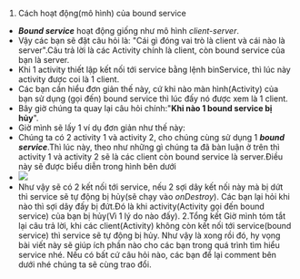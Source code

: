 1. Cách hoạt động(mô hình) của bound service
- ***Bound service*** hoạt động giống như mô hình *client-server*.
- Vậy các bạn sẽ đặt câu hỏi là: "Cái gì đóng vai trò là client và cái nào là server".Câu trả lời là các Activity chính là client, còn bound service của bạn là server.
- Khi 1 activity thiết lập kết nối tới service bằng lệnh binService, thì lúc này activity được coi là 1 client.
- Các bạn cần hiểu đơn giản thế này, cứ khi nào màn hình(Activity) của bạn sử dụng (gọi đến) bound service thì lúc đấy nó được xem là 1 client.
- Bây giờ chúng ta quay lại câu hỏi chính:"**Khi nào 1 bound service bị hủy**".
- Giờ mình sẽ lấy 1 ví dụ đơn giản như thế này:
- Chúng ta có 2 activity 1 và activity 2, cho chúng cùng sử dụng 1 ***bound service***.Thì lúc này, theo như những gì chúng ta đã bàn luận ở trên thì activity 1 và activity 2 sẽ là các client còn bound service là server.Điều này sẽ được biểu diễn trong hình bên dưới
- ![](https://images.viblo.asia/5210d9be-e4a0-430b-8e7f-dd37c47e0678.png)
- Như vậy sẽ có 2 kết nối tới service, nếu 2 sợi dây kết nối này mà bị dứt thì service sẽ tự động bị hủy(sẽ chạy vào *onDestroy*).
Các bạn lại hỏi khi nào thì sợi dây đấy bị đứt.Đó là khi activity(Activity gọi đến bound service) của bạn bị hủy(Vì 1 lý do nào đấy).
2.Tổng kết
Giờ mình tóm tắt lại câu trả lời, khi các client(Activity) không còn kết nối tới service(bound service) thì service sẽ tự động bị hủy.
Như vậy là xong rồi đó, hy vọng bài viết này sẽ giúp ích phần nào cho các bạn trong quá trình tìm hiểu service nhé.
Nếu có bất cứ câu hỏi nào, các bạn để lại comment bên dưới nhé chúng ta sẽ cùng trao đổi.